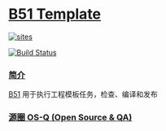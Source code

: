 ﻿# [B51 Template](https://github.com/OS-Q/B51)

[![sites](http://182.61.61.133/link/resources/OSQ.png)](http://www.OS-Q.com)

[![Build Status](https://github.com/OS-Q/B51/workflows/CI/badge.svg)](https://github.com/OS-Q/B51/actions/workflows/CI.yml)

### [简介](https://github.com/OS-Q/B51/wiki)

[B51](https://github.com/OS-Q/B51) 用于执行工程模板任务，检查、编译和发布

### [源圈 OS-Q (Open Source & QA) ](http://www.OS-Q.com)
